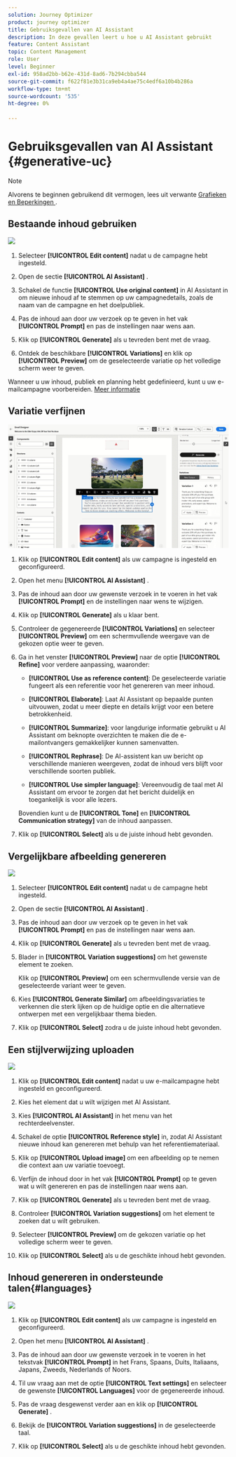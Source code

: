 ```yaml
---
solution: Journey Optimizer
product: journey optimizer
title: Gebruiksgevallen van AI Assistant
description: In deze gevallen leert u hoe u AI Assistant gebruikt
feature: Content Assistant
topic: Content Management
role: User
level: Beginner
exl-id: 958ad2bb-b62e-431d-8ad6-7b294cbba544
source-git-commit: f622f81e3b31ca9eb4a4ae75c4edf6a10b4b286a
workflow-type: tm+mt
source-wordcount: '535'
ht-degree: 0%

---
```


# Gebruiksgevallen van AI Assistant {#generative-uc}

>[!NOTE]
>
>Alvorens te beginnen gebruikend dit vermogen, lees uit verwante [ Grafieken en Beperkingen ](gs-generative.md#generative-guardrails).

## Bestaande inhoud gebruiken

![](assets/do-not-localize/gen-ai-reuse-text.gif)

1. Selecteer **[!UICONTROL Edit content]** nadat u de campagne hebt ingesteld.

1. Open de sectie **[!UICONTROL AI Assistant]** .

1. Schakel de functie **[!UICONTROL Use original content]** in AI Assistant in om nieuwe inhoud af te stemmen op uw campagnedetails, zoals de naam van de campagne en het doelpubliek.

1. Pas de inhoud aan door uw verzoek op te geven in het vak **[!UICONTROL Prompt]** en pas de instellingen naar wens aan.

1. Klik op **[!UICONTROL Generate]** als u tevreden bent met de vraag.

1. Ontdek de beschikbare **[!UICONTROL Variations]** en klik op **[!UICONTROL Preview]** om de geselecteerde variatie op het volledige scherm weer te geven.

Wanneer u uw inhoud, publiek en planning hebt gedefinieerd, kunt u uw e-mailcampagne voorbereiden. [Meer informatie](../campaigns/review-activate-campaign.md)

## Variatie verfijnen

![](assets/do-not-localize/gen-ai-variation.gif)

1. Klik op **[!UICONTROL Edit content]** als uw campagne is ingesteld en geconfigureerd.

1. Open het menu **[!UICONTROL AI Assistant]** .

1. Pas de inhoud aan door uw gewenste verzoek in te voeren in het vak **[!UICONTROL Prompt]** en de instellingen naar wens te wijzigen.

1. Klik op **[!UICONTROL Generate]** als u klaar bent.

1. Controleer de gegenereerde **[!UICONTROL Variations]** en selecteer **[!UICONTROL Preview]** om een schermvullende weergave van de gekozen optie weer te geven.

1. Ga in het venster **[!UICONTROL Preview]** naar de optie **[!UICONTROL Refine]** voor verdere aanpassing, waaronder:

   * **[!UICONTROL Use as reference content]**: De geselecteerde variatie fungeert als een referentie voor het genereren van meer inhoud.

   * **[!UICONTROL Elaborate]**: Laat AI Assistant op bepaalde punten uitvouwen, zodat u meer diepte en details krijgt voor een betere betrokkenheid.

   * **[!UICONTROL Summarize]**: voor langdurige informatie gebruikt u AI Assistant om beknopte overzichten te maken die de e-mailontvangers gemakkelijker kunnen samenvatten.

   * **[!UICONTROL Rephrase]**: De AI-assistent kan uw bericht op verschillende manieren weergeven, zodat de inhoud vers blijft voor verschillende soorten publiek.

   * **[!UICONTROL Use simpler language]**: Vereenvoudig de taal met AI Assistant om ervoor te zorgen dat het bericht duidelijk en toegankelijk is voor alle lezers.

   Bovendien kunt u de **[!UICONTROL Tone]** en **[!UICONTROL Communication strategy]** van de inhoud aanpassen.

1. Klik op **[!UICONTROL Select]** als u de juiste inhoud hebt gevonden.

## Vergelijkbare afbeelding genereren

![](assets/do-not-localize/uc-image-similar.gif)

1. Selecteer **[!UICONTROL Edit content]** nadat u de campagne hebt ingesteld.

1. Open de sectie **[!UICONTROL AI Assistant]** .

1. Pas de inhoud aan door uw verzoek op te geven in het vak **[!UICONTROL Prompt]** en pas de instellingen naar wens aan.

1. Klik op **[!UICONTROL Generate]** als u tevreden bent met de vraag.

1. Blader in **[!UICONTROL Variation suggestions]** om het gewenste element te zoeken.

   Klik op **[!UICONTROL Preview]** om een schermvullende versie van de geselecteerde variant weer te geven.

1. Kies **[!UICONTROL Generate Similar]** om afbeeldingsvariaties te verkennen die sterk lijken op de huidige optie en die alternatieve ontwerpen met een vergelijkbaar thema bieden.

1. Klik op **[!UICONTROL Select]** zodra u de juiste inhoud hebt gevonden.

## Een stijlverwijzing uploaden

![](assets/do-not-localize/uc-image-reference.gif)

1. Klik op **[!UICONTROL Edit content]** nadat u uw e-mailcampagne hebt ingesteld en geconfigureerd.

1. Kies het element dat u wilt wijzigen met AI Assistant.

1. Kies **[!UICONTROL AI Assistant]** in het menu van het rechterdeelvenster.

1. Schakel de optie **[!UICONTROL Reference style]** in, zodat AI Assistant nieuwe inhoud kan genereren met behulp van het referentiemateriaal.

1. Klik op **[!UICONTROL Upload image]** om een afbeelding op te nemen die context aan uw variatie toevoegt.

1. Verfijn de inhoud door in het vak **[!UICONTROL Prompt]** op te geven wat u wilt genereren en pas de instellingen naar wens aan.

1. Klik op **[!UICONTROL Generate]** als u tevreden bent met de vraag.

1. Controleer **[!UICONTROL Variation suggestions]** om het element te zoeken dat u wilt gebruiken.

1. Selecteer **[!UICONTROL Preview]** om de gekozen variatie op het volledige scherm weer te geven.

1. Klik op **[!UICONTROL Select]** als u de geschikte inhoud hebt gevonden.

## Inhoud genereren in ondersteunde talen{#languages}

![](assets/do-not-localize/gen-ai-language.gif)

1. Klik op **[!UICONTROL Edit content]** als uw campagne is ingesteld en geconfigureerd.

1. Open het menu **[!UICONTROL AI Assistant]** .

1. Pas de inhoud aan door uw gewenste verzoek in te voeren in het tekstvak **[!UICONTROL Prompt]** in het Frans, Spaans, Duits, Italiaans, Japans, Zweeds, Nederlands of Noors.

1. Til uw vraag aan met de optie **[!UICONTROL Text settings]** en selecteer de gewenste **[!UICONTROL Languages]** voor de gegenereerde inhoud.

1. Pas de vraag desgewenst verder aan en klik op **[!UICONTROL Generate]** .

1. Bekijk de **[!UICONTROL Variation suggestions]** in de geselecteerde taal.

1. Klik op **[!UICONTROL Select]** als u de geschikte inhoud hebt gevonden.
